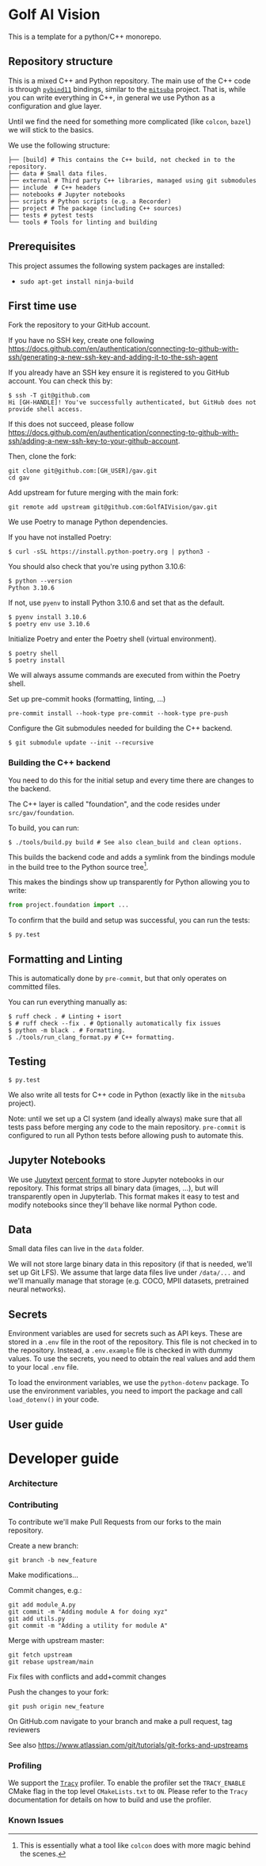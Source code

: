 # Golf AI Vision

This is a template for a python/C++ monorepo.

## Repository structure

This is a mixed C++ and Python repository.
The main use of the C++ code is through [`pybind11`](https://pybind11.readthedocs.io/en/stable/) bindings, similar to the [`mitsuba`](https://github.com/mitsuba-renderer/mitsuba3) project.
That is, while you can write everything in C++, in general we use Python as a configuration and glue layer.

Until we find the need for something more complicated (like `colcon`, `bazel`) we will stick to the basics.

We use the following structure:

```
├── [build] # This contains the C++ build, not checked in to the repository.
├── data # Small data files.
├── external # Third party C++ libraries, managed using git submodules
├── include  # C++ headers
├── notebooks # Jupyter notebooks
├── scripts # Python scripts (e.g. a Recorder)
├── project # The package (including C++ sources)
├── tests # pytest tests
└── tools # Tools for linting and building
```

## Prerequisites

This project assumes the following system packages are installed:

- `sudo apt-get install ninja-build`

## First time use

Fork the repository to your GitHub account.

If you have no SSH key, create one following https://docs.github.com/en/authentication/connecting-to-github-with-ssh/generating-a-new-ssh-key-and-adding-it-to-the-ssh-agent

If you already have an SSH key ensure it is registered to you GitHub account. You can check this by:

```shell-session
$ ssh -T git@github.com
Hi [GH-HANDLE]! You've successfully authenticated, but GitHub does not provide shell access.
```

If this does not succeed, please follow https://docs.github.com/en/authentication/connecting-to-github-with-ssh/adding-a-new-ssh-key-to-your-github-account.

Then, clone the fork:
```shell-session
git clone git@github.com:[GH_USER]/gav.git
cd gav
```

Add upstream for future merging with the main fork:
```shell-session
git remote add upstream git@github.com:GolfAIVision/gav.git
```

We use Poetry to manage Python dependencies.

If you have not installed Poetry:

```shell-session
$ curl -sSL https://install.python-poetry.org | python3 -
```

You should also check that you're using python 3.10.6:

```shell-session
$ python --version
Python 3.10.6
```

If not, use `pyenv` to install Python 3.10.6 and set that as the default.

```shell-session
$ pyenv install 3.10.6
$ poetry env use 3.10.6
```

Initialize Poetry and enter the Poetry shell (virtual environment).

```shell-session
$ poetry shell
$ poetry install
```

We will always assume commands are executed from within the Poetry shell.

Set up pre-commit hooks (formatting, linting, ...)

```shell-session
pre-commit install --hook-type pre-commit --hook-type pre-push
```

Configure the Git submodules needed for building the C++ backend.

```shell-session
$ git submodule update --init --recursive
```

### Building the C++ backend

You need to do this for the initial setup and every time there are changes to the backend.

The C++ layer is called "foundation", and the code resides under `src/gav/foundation`.

To build, you can run:

```shell-session
$ ./tools/build.py build # See also clean_build and clean options.
```

This builds the backend code and adds a symlink from the bindings module in the build tree to the Python source tree[^1].

[^1]: This is essentially what a tool like `colcon` does with more magic behind the scenes.

This makes the bindings show up transparently for Python allowing you to write:

```python
from project.foundation import ...
```

To confirm that the build and setup was successful, you can run the tests:

```shell-session
$ py.test
```

## Formatting and Linting

This is automatically done by `pre-commit`, but that only operates on committed files.

You can run everything manually as:

```shell-session
$ ruff check . # Linting + isort
$ # ruff check --fix . # Optionally automatically fix issues
$ python -m black . # Formatting.
$ ./tools/run_clang_format.py # C++ formatting.
```

## Testing

```shell-session
$ py.test
```

We also write all tests for C++ code in Python (exactly like in the `mitsuba` project).

Note: until we set up a CI system (and ideally always) make sure that all tests pass before merging any code to the main repository.
`pre-commit` is configured to run all Python tests before allowing push to automate this.


## Jupyter Notebooks

We use [Jupytext](https://github.com/mwouts/jupytext) [percent format](https://github.com/mwouts/jupytext/blob/main/docs/formats.md#The-percent-format) to store Jupyter notebooks in our repository.
This format strips all binary data (images, ...), but will transparently open in Jupyterlab.
This format makes it easy to test and modify notebooks since they'll behave like normal Python code.


## Data

Small data files can live in the `data` folder.

We will not store large binary data in this repository (if that is needed, we'll set up Git LFS).
We assume that large data files live under `/data/...` and we'll manually manage that storage (e.g. COCO, MPII datasets, pretrained neural networks).

## Secrets
Environment variables are used for secrets such as API keys.
These are stored in a `.env` file in the root of the repository.
This file is not checked in to the repository.
Instead, a `.env.example` file is checked in with dummy values.
To use the secrets, you need to obtain the real values and add them to your local `.env` file.

To load the environment variables, we use the `python-dotenv` package.
To use the environment variables, you need to import the package and call `load_dotenv()` in your code.

## User guide

# Developer guide

### Architecture

### Contributing
To contribute we'll make Pull Requests from our forks to the main repository.

Create a new branch:
```shell-session
git branch -b new_feature
```

Make modifications...

Commit changes, e.g.:
```shell-session
git add module_A.py
git commit -m "Adding module A for doing xyz"
git add utils.py
git commit -m "Adding a utility for module A"
```

Merge with upstream master:
```shell-session
git fetch upstream
git rebase upstream/main
```

Fix files with conflicts and add+commit changes

Push the changes to your fork:
```shell-session
git push origin new_feature
```

On GitHub.com navigate to your branch and make a pull request, tag reviewers

See also https://www.atlassian.com/git/tutorials/git-forks-and-upstreams

### Profiling

We support the [`Tracy`](https://github.com/wolfpld/tracy) profiler.
To enable the profiler set the `TRACY_ENABLE` CMake flag in the top level `CMakeLists.txt` to `ON`.
Please refer to the `Tracy` documentation for details on how to build and use the profiler.


### Known Issues


